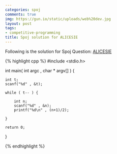 ```yaml
---
categories: spoj
comments: true
img: https://gun.io/static/uploads/web%20dev.jpg
layout: post
tags:
- competitive-programming
title: Spoj solution for ALICESIE
---
```


Following is the solution for Spoj Question: [ALICESIE](http://www.spoj.com/problems/ALICESIE/)

{% highlight cpp %}
#include <stdio.h>

int main( int argc , char * argv[] ) {

	int t;
	scanf("%d" , &t);

	while ( t-- ) {

		int n;
		scanf("%d" , &n);
		printf("%d\n" , (n+1)/2);

	}

	return 0;
}

{% endhighlight %}